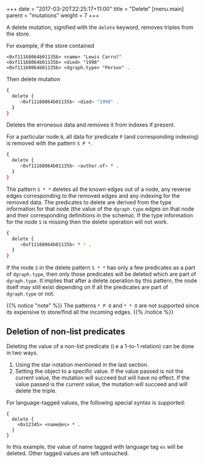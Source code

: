 +++
date = "2017-03-20T22:25:17+11:00"
title = "Delete"
[menu.main]
    parent = "mutations"
    weight = 7
+++

A delete mutation, signified with the `delete` keyword, removes triples from the store.

For example, if the store contained
```RDF
<0xf11168064b01135b> <name> "Lewis Carrol"
<0xf11168064b01135b> <died> "1998"
<0xf11168064b01135b> <dgraph.type> "Person" .
```

Then delete mutation

```sh
{
  delete {
     <0xf11168064b01135b> <died> "1998" .
  }
}
```

Deletes the erroneous data and removes it from indexes if present.

For a particular node `N`, all data for predicate `P` (and corresponding indexing) is removed with the pattern `S P *`.

```sh
{
  delete {
     <0xf11168064b01135b> <author.of> * .
  }
}
```

The pattern `S * *` deletes all the known edges out of a node, any reverse edges corresponding to the removed
edges and any indexing for the removed data. The predicates to delete are
derived from the type information for that node (the value of the `dgraph.type`
edges on that node and their corresponding definitions in the schema). If the type information
for the node `S` is missing then the delete operation will not work.


```sh
{
  delete {
     <0xf11168064b01135b> * * .
  }
}
```

If the node `S` in the delete pattern `S * *` has only a few predicates as a part of `dgraph.type`,
then only those predicates will be deleted which are part of `dgraph.type`. It implies that after a delete operation
by this pattern, the node itself may still exist depending on if all the predicates are part of `dgraph.type` or not.

{{% notice "note" %}} The patterns `* P O` and `* * O` are not supported since its expensive to store/find all the incoming edges. {{% /notice %}}

## Deletion of non-list predicates

Deleting the value of a non-list predicate (i.e a 1-to-1 relation) can be done in two ways.

1. Using the star notation mentioned in the last section.
1. Setting the object to a specific value. If the value passed is not the current value, the mutation will succeed but will have no effect. If the value passed is the current value, the mutation will succeed and will delete the triple.

For language-tagged values, the following special syntax is supported:

```
{
  delete {
    <0x12345> <name@es> * .
  }
}
```

In this example, the value of name tagged with language tag `es` will be deleted.
Other tagged values are left untouched.